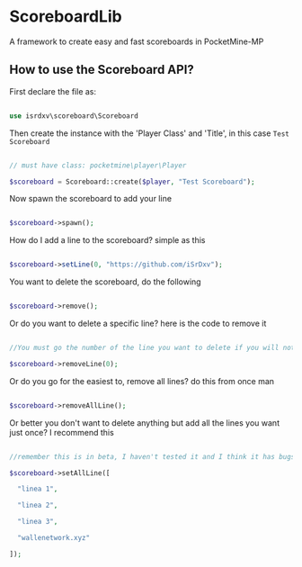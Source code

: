 # ScoreboardLib
A framework to create easy and fast scoreboards in PocketMine-MP

## How to use the Scoreboard API?

First declare the file as:

```php

use isrdxv\scoreboard\Scoreboard

```

Then create the instance with the 'Player Class' and 'Title', in this case ``Test Scoreboard``

```php

// must have class: pocketmine\player\Player

$scoreboard = Scoreboard::create($player, "Test Scoreboard");

```

Now spawn the scoreboard to add your line

```php

$scoreboard->spawn();

```

How do I add a line to the scoreboard? simple as this

```php

$scoreboard->setLine(0, "https://github.com/iSrDxv");

```

You want to delete the scoreboard, do the following

```php

$scoreboard->remove();

```

Or do you want to delete a specific line? here is the code to remove it

```php

//You must go the number of the line you want to delete if you will not delete an incorrect line

$scoreboard->removeLine(0);

```

Or do you go for the easiest to, remove all lines? do this from once man

```php

$scoreboard->removeAllLine();

```

Or better you don't want to delete anything but add all the lines you want just once? I recommend this

```php

//remember this is in beta, I haven't tested it and I think it has bugs anyway open a pull request

$scoreboard->setAllLine([

  "linea 1",

  "linea 2",

  "linea 3", 

  "wallenetwork.xyz"

]);

```

